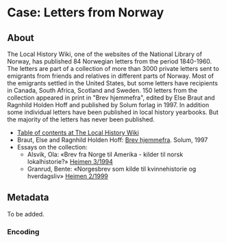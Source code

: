 # Case: Letters from Norway

## About
The Local History Wiki, one of the websites of the National Library of Norway, has published 84 Norwegian letters from the period 1840-1960. The letters are part of a collection of more than 3000 private letters sent to emigrants from friends and relatives in different parts of Norway. Most of the emigrants settled in the United States, but some letters have recipients in Canada, South Africa, Scotland and Sweden. 150 letters from the collection appeared in print in "Brev hjemmefra", edited by Else Braut and Ragnhild Holden Hoff and published by Solum forlag in 1997. In addition some individual letters have been published in local history yearbooks. But the majority of the letters has never been published.

* [Table of contents at The Local History Wiki](https://lokalhistoriewiki.no/wiki/Kjeldearkiv:Liste_over_Norgesbrev)
* Braut, Else and Ragnhild Holden Hoff: [Brev hjemmefra](https://urn.nb.no/URN:NBN:no-nb_digibok_2010052003096). Solum, 1997
* Essays on the collection:
  * Alsvik, Ola: «Brev fra Norge til Amerika - kilder til norsk lokalhistorie?» [Heimen 3/1994](https://urn.nb.no/URN:NBN:no-nb_digitidsskrift_2015061682116_001)
  * Granrud, Bente: «Norgesbrev som kilde til kvinnehistorie og hverdagsliv» [Heimen 2/1999](https://urn.nb.no/URN:NBN:no-nb_digitidsskrift_2015061682110_001)

## Metadata
To be added.

### Encoding
